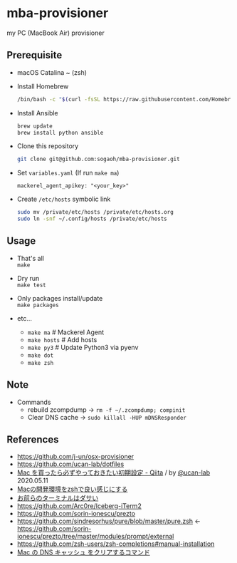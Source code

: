 # mba-provisioner
my PC (MacBook Air) provisioner

## Prerequisite
- macOS Catalina ~  (zsh)

- Install Homebrew 
  ```zsh
  /bin/bash -c "$(curl -fsSL https://raw.githubusercontent.com/Homebrew/install/master/install.sh)"
  ```

- Install Ansible
  ```zsh
  brew update
  brew install python ansible
  ```

- Clone this repository
  ```zsh
  git clone git@github.com:sogaoh/mba-provisioner.git
  ```

- Set `variables.yaml` (If run `make ma`)
  ```
  mackerel_agent_apikey: "<your_key>"
  ```

- Create `/etc/hosts` symbolic link 
  ```zsh
  sudo mv /private/etc/hosts /private/etc/hosts.org
  sudo ln -snf ~/.config/hosts /private/etc/hosts
  ``` 


## Usage

- That's all  
  `make`

- Dry run  
  `make test`

- Only packages install/update  
  `make packages`

- etc...
  - `make ma`    # Mackerel Agent
  - `make hosts` # Add hosts 
  - `make py3`   # Update Python3 via pyenv
  - `make dot`
  - `make zsh`


## Note 
- Commands
  - rebuild zcompdump -> `rm -f ~/.zcompdump; compinit`
  - Clear DNS cache -> `sudo killall -HUP mDNSResponder`


## References
- https://github.com/j-un/osx-provisioner
- https://github.com/ucan-lab/dotfiles
- [Mac を買ったら必ずやっておきたい初期設定 - Qiita](https://qiita.com/ucan-lab/items/c1a12c20c878d6fb1e21) / by [@ucan-lab](https://qiita.com/ucan-lab) 2020.05.11
- [Macの開発環境をzshで良い感じにする](https://qiita.com/bake0937/items/79e350a474c1cd60a5e0)
- [お前らのターミナルはダサい](https://qiita.com/kinchiki/items/57e9391128d07819c321)
- https://github.com/Arc0re/Iceberg-iTerm2
- https://github.com/sorin-ionescu/prezto
- https://github.com/sindresorhus/pure/blob/master/pure.zsh <- https://github.com/sorin-ionescu/prezto/tree/master/modules/prompt/external
- https://github.com/zsh-users/zsh-completions#manual-installation
- [Mac の DNS キャッシュ をクリアするコマンド](https://blog.77jp.net/command-to-clear-dns-cache-on-mac)


